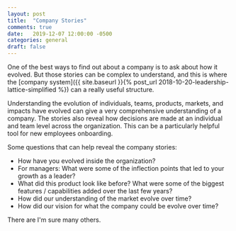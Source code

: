 ```yaml
---
layout: post
title:  "Company Stories"
comments: true
date:   2019-12-07 12:00:00 -0500
categories: general
draft: false
---
```


One of the best ways to find out about a company is to ask about how it evolved. But those stories can be complex to understand, and this is where the [company system]({{ site.baseurl }}{% post_url 2018-10-20-leadership-lattice-simplified %}) can a really useful structure.  

Understanding the evolution of individuals, teams, products, markets, and impacts have evolved can give a very comprehensive understanding of a company. The stories also reveal how decisions are made at an individual and team level across the organization. This can be a particularly helpful tool for new employees onboarding. 

Some questions that can help reveal the company stories:

* How have you evolved inside the organization?
* For managers: What were some of the inflection points that led to your growth as a leader? 
* What did this product look like before? What were some of the biggest features / capabilities added over the last few years?
* How did our understanding of the market evolve over time?
* How did our vision for what the company could be evolve over time?

There are I'm sure many others. 